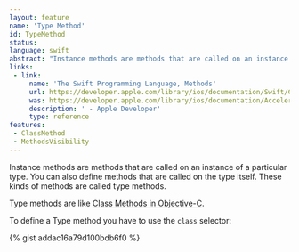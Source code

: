 ```yaml
---
layout: feature
name: 'Type Method'
id: TypeMethod
status: 
language: swift
abstract: "Instance methods are methods that are called on an instance of a particular type. You can also define methods that are called on the type itself. These kinds of methods are called Type methods."
links:
 - link:
     name: 'The Swift Programming Language, Methods'
     url: https://developer.apple.com/library/ios/documentation/Swift/Conceptual/Swift_Programming_Language/Methods.html#//apple_ref/doc/uid/TP40014097-CH15-ID241
     was: https://developer.apple.com/library/ios/documentation/Accelerate/Reference/AccelerateFWRef/_index.html
     description: ' - Apple Developer'
     type: reference
features:
 - ClassMethod
 - MethodsVisibility
---
```


Instance methods are methods that are called on an instance of a particular type. You can also define methods that are called on the type itself. These kinds of methods are called type methods.

Type methods are like [Class Methods in Objective-C](/ClassMethod).

To define a Type method you have to use the `class` selector:

{% gist addac16a79d100bdb6f0 %}

<!--
<pre>
  <code class="swift">class SomeClass {
  
     class func someTypeMethod() {
        // type method implementation goes here
     }
  
  }</code>
</pre>

Then you can call the method like that:

<pre>
  <code class="swift">SomeClass.someTypeMethod()</code>
</pre>
-->